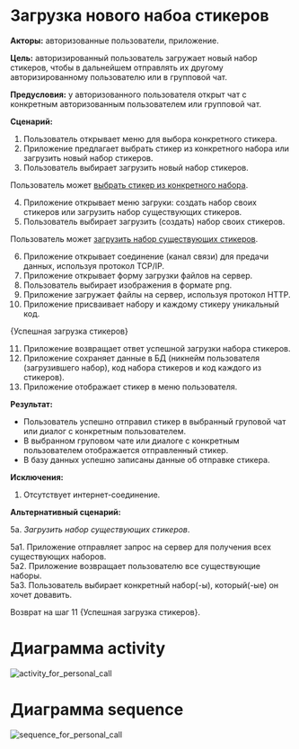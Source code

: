 # Загрузка нового набоа стикеров

**Акторы:** авторизованные пользователи, приложение.

**Цель:** авторизированный пользователь загружает новый набор стикеров, чтобы в дальнейшем отправлять их другому авторизированному пользователю или в групповой чат.

**Предусловия:** у авторизованного пользователя открыт чат с конкретным авторизованным пользователем или групповой чат.

**Сценарий:**
1. Пользователь открывает меню для выбора конкретного стикера.
2. Приложение предлагает выбрать стикер из конкретного набора или загрузить новый набор стикеров.
3. Пользователь выбирает загрузить новый набор стикеров.

Пользователь может [выбрать стикер из конкретного набора](https://github.com/polinanov/use-case-and-diagram/blob/master/send_stickers.md "Выбрать стикер из конкретного набора").

4. Приложение открывает меню загруки: создать набор своих стикеров или загрузить набор существующих стикеров.
5. Пользователь выбирает загрузить (создать) набор своих стикеров.  

Пользователь может [загрузить набор существующих стикеров](#Загрузить_набор_существующих_стикеров).  

6. Приложение открывает соединение (канал связи) для предачи данных, используя протокол TCP/IP.
7. Приложение открывает форму загрузки файлов на сервер.
8. Пользователь выбирает изображения в формате png.
9. Приложение загружает файлы на сервер, используя протокол HTTP.
10. Приложение присваивает набору и каждому стикеру уникальный код.  

{Успешная загрузка стикеров}  

11. Приложение возвращает ответ успешной загрузки набора стикеров.
12. Приложение сохраняет данные в БД (никнейм пользователя (загрузившего набор), код набора стикеров и код каждого из стикеров).
13. Приложение отображает стикер в меню пользователя.

**Результат:**
* Пользователь успешно отправил стикер в выбранный груповой чат или диалог с конкретным пользователем.
* В выбранном груповом чате или диалоге с конкретным пользователем отображается отправленный стикер.
* В базу данных успешно записаны данные об отправке стикера.

**Исключения:**
1. Отсутствует интернет-соединение.  

**Альтернативный сценарий:**  

5а. <a name="Загрузить_набор_существующих_стикеров"></a> *Загрузить набор существующих стикеров*.  

5а1. Приложение отправляет запрос на сервер для получения всех существующих наборов.  
5а2. Приложение возвращает пользователю все существующие наборы.  
5а3. Пользователь выбирает конкретный набор(-ы), который(-ые) он хочет довавить.  

Возврат на шаг 11 {Успешная загрузка стикеров}.


# Диаграмма activity
![activity_for_personal_call](http://www.plantuml.com/plantuml/png/pLHDYzj03BtFhn3qua2XXTxYomPwsKFRi1_iMHdBcw6svCveDYtanzVou6QzTIdqqZqb5i_lGq_uAYb6pNtdplU9ujbDpsxxYJY32YJgo2leaK1_30JIWiUkgztvpOurVClqS0nAvzqmTC6Z1k6p2orKj-ilRcp2K65kWfI90zW-OD30Zz1A18H8QH1E16sKVgB8YI9K7zv38h-f7O19t2nW1fdPlJ2JLwE6aVs6Hfz9BK-FNmcGuQ9V_mxI71c49-K--2Z3KPXcu9U1E0524R74K5tlOHz5nKitsQCk4LIJQnQ54gWP4ywMFek6Db02QSrEvfIzfvJQt06gKZ_ynUujFjd26bG4F4ZM1OT15qGMfJdKBzNdtHOAUrotOYv_oTEOf7MkP7mA3QqNMOZdBl-jlVNwu29Qpw2xFzK6oCq8xIcYWVzRXURvrLLOVhPtHxeKfG88BtpK4wPOEWLkv0HYEnpdzn_txwxt9GLzzqVaHteB6f5J7zIEeLnlGLJ8JLd5ffu_EOLQ-g4ZgyASMegYwzpos_Bi6Yp5C-Hsn-b4qIOB-ol4gu5y9ud6H7ClCxGO3-MkxFy14usmqe37cTfAIAM5XV-aChWhuYRttKy00 "Диаграмма activity")

# Диаграмма sequence
![sequence_for_personal_call](http://www.plantuml.com/plantuml/png/lP6nQiD038RtUmgHAO7c1JAKcBv0IUXirBC2HsNvUf82UVlU9KFSug6bfJTea3x-JvRtQbZCHmxwbYHZmH6KtfqaqdETf9WoYe7BG8MJK0WORIhmebJ2wrJxM2wmwdBc5D7I92j0XIw4Hi3s4ReT78afMc-NJ7r4vlMcfQGp6ZMoWstbhlmE3cHUPDtOJHXepiqZ3sr9jQMuW6oW7YEfdfmXebA0-XOznQkdJJ-vMcDcUsgM6tQ7lcJ-D78QCvDH7_y--uXdwkyNk2a4Hte0IwqENgx_wfTQOYLm-UwjJyYw40EBwxlymmT0Uu5a2FjQVEGF "Диаграмма sequence")

